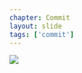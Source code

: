 ```yaml
---
chapter: Commit
layout: slide
tags: ['commit']
---
```


<img class="diagram" src="assets/diagrams/three-stage-thinking.png">
